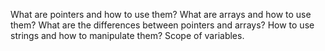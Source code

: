 What are pointers and how to use them?
What are arrays and how to use them?
What are the differences between pointers and arrays?
How to use strings and how to manipulate them?
Scope of variables.
